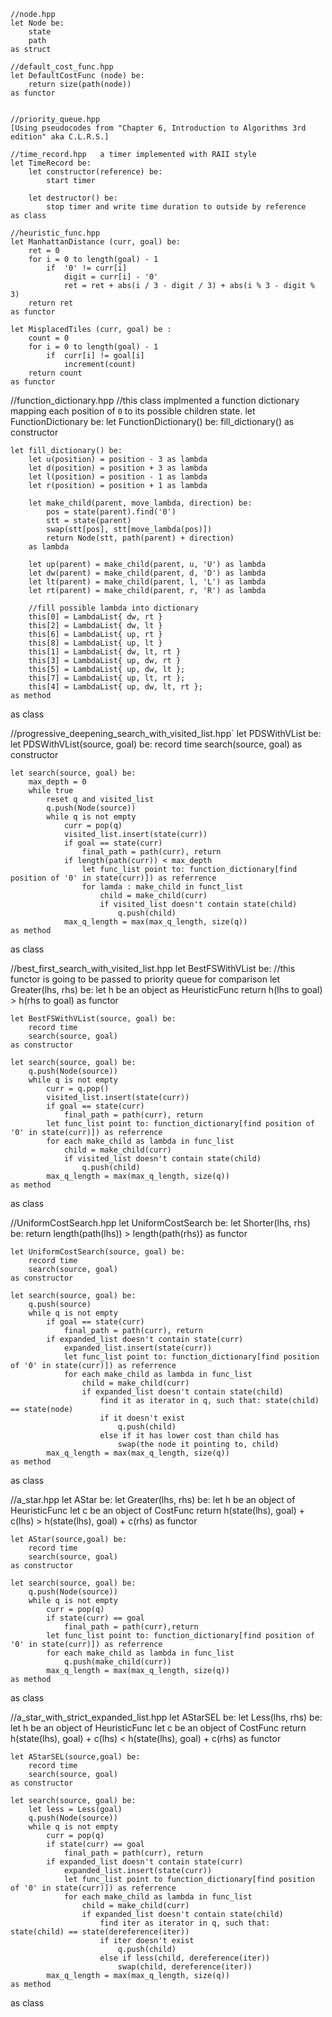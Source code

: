 ```f#
//node.hpp
let Node be: 
    state
    path  
as struct
 
//default_cost_func.hpp
let DefaultCostFunc (node) be: 
    return size(path(node))
as functor


//priority_queue.hpp
[Using pseudocodes from "Chapter 6, Introduction to Algorithms 3rd edition" aka C.L.R.S.]

//time_record.hpp   a timer implemented with RAII style
let TimeRecord be:
    let constructor(reference) be:
        start timer
  
    let destructor() be:
        stop timer and write time duration to outside by reference 
as class

//heuristic_func.hpp
let ManhattanDistance (curr, goal) be:
    ret = 0
    for i = 0 to length(goal) - 1
        if  '0' != curr[i]
            digit = curr[i] - '0'
            ret = ret + abs(i / 3 - digit / 3) + abs(i % 3 - digit % 3)
    return ret
as functor
  
let MisplacedTiles (curr, goal) be :
    count = 0
    for i = 0 to length(goal) - 1
        if  curr[i] != goal[i] 
            increment(count)
    return count
as functor
 ```

//function_dictionary.hpp
//this class implmented a function dictionary mapping each position of `0` to its possible children state.
let FunctionDictionary be:
    let FunctionDictionary() be:
        fill_dictionary()
    as constructor
    
    let fill_dictionary() be:
        let u(position) = position - 3 as lambda
        let d(position) = position + 3 as lambda 
        let l(position) = position - 1 as lambda 
        let r(position) = position + 1 as lambda
    
        let make_child(parent, move_lambda, direction) be:
            pos = state(parent).find('0')
            stt = state(parent)
            swap(stt[pos], stt[move_lambda(pos)])
            return Node(stt, path(parent) + direction)
        as lambda
    
        let up(parent) = make_child(parent, u, 'U') as lambda
        let dw(parent) = make_child(parent, d, 'D') as lambda
        let lt(parent) = make_child(parent, l, 'L') as lambda
        let rt(parent) = make_child(parent, r, 'R') as lambda
    
        //fill possible lambda into dictionary
        this[0] = LambdaList{ dw, rt }
        this[2] = LambdaList{ dw, lt }
        this[6] = LambdaList{ up, rt }
        this[8] = LambdaList{ up, lt }
        this[1] = LambdaList{ dw, lt, rt }
        this[3] = LambdaList{ up, dw, rt }
        this[5] = LambdaList{ up, dw, lt };
        this[7] = LambdaList{ up, lt, rt };
        this[4] = LambdaList{ up, dw, lt, rt };
    as method
as class


//progressive_deepening_search_with_visited_list.hpp`
let PDSWithVList be:
    let PDSWithVList(source, goal) be:
        record time
        search(source, goal)
    as constructor
 
    let search(source, goal) be:
        max_depth = 0
        while true
            reset q and visited_list
            q.push(Node(source))
            while q is not empty
                curr = pop(q)
                visited_list.insert(state(curr))
                if goal == state(curr)
                    final_path = path(curr), return
                if length(path(curr)) < max_depth
                    let func_list point to: function_dictionary[find position of '0' in state(curr)]) as referrence
                    for lamda : make_child in funct_list
                        child = make_child(curr)
                        if visited_list doesn't contain state(child)
                            q.push(child)
                max_q_length = max(max_q_length, size(q))
    as method
as class

//best_first_search_with_visited_list.hpp
let BestFSWithVList be:
    //this functor is going to be passed to priority queue for comparison
    let Greater(lhs, rhs) be:
        let h be an object as HeuristicFunc
        return h(lhs to goal) > h(rhs to goal)
    as functor 
    
    let BestFSWithVList(source, goal) be:
        record time
        search(source, goal)
    as constructor
    
    let search(source, goal) be:
        q.push(Node(source))
        while q is not empty
            curr = q.pop()
            visited_list.insert(state(curr))
            if goal == state(curr)
                final_path = path(curr), return
            let func_list point to: function_dictionary[find position of '0' in state(curr)]) as referrence
            for each make_child as lambda in func_list
                child = make_child(curr)
                if visited_list doesn't contain state(child) 
                    q.push(child)
            max_q_length = max(max_q_length, size(q))
    as method
as class
 
//UniformCostSearch.hpp
let UniformCostSearch be:
    let Shorter(lhs, rhs) be:
        return length(path(lhs)) > length(path(rhs))
    as functor
    
    let UniformCostSearch(source, goal) be:
        record time
        search(source, goal)
    as constructor
    
    let search(source, goal) be:
        q.push(source)
        while q is not empty
            if goal == state(curr)
                final_path = path(curr), return
            if expanded_list doesn't contain state(curr)
                expanded_list.insert(state(curr))
                let func_list point to: function_dictionary[find position of '0' in state(curr)]) as referrence
                for each make_child as lambda in func_list
                    child = make_child(curr)
                    if expanded_list doesn't contain state(child)
                        find it as iterator in q, such that: state(child) == state(node)
                        if it doesn't exist
                            q.push(child)
                        else if it has lower cost than child has
                            swap(the node it pointing to, child)
            max_q_length = max(max_q_length, size(q))
    as method
as class

//a_star.hpp
let AStar be:
    let Greater(lhs, rhs) be:
        let h be an object of HeuristicFunc
        let c be an object of CostFunc
        return h(state(lhs), goal) + c(lhs) > h(state(lhs), goal) + c(rhs)
    as functor
    
    let AStar(source,goal) be:
        record time
        search(source, goal)
    as constructor
    
    let search(source, goal) be:
        q.push(Node(source))
        while q is not empty 
            curr = pop(q)
            if state(curr) == goal
                final_path = path(curr),return
            let func_list point to: function_dictionary[find position of '0' in state(curr)]) as referrence
            for each make_child as lambda in func_list
                q.push(make_child(curr))
            max_q_length = max(max_q_length, size(q))
    as method
as class
 
//a_star_with_strict_expanded_list.hpp
let AStarSEL be:
   let Less(lhs, rhs) be:
        let h be an object of HeuristicFunc
        let c be an object of CostFunc
        return h(state(lhs), goal) + c(lhs) < h(state(lhs), goal) + c(rhs)
    as functor
    
    let AStarSEL(source,goal) be:
        record time
        search(source, goal)
    as constructor
    
    let search(source, goal) be:
        let less = Less(goal)
        q.push(Node(source))
        while q is not empty 
            curr = pop(q)
            if state(curr) == goal
                final_path = path(curr), return
            if expanded_list doesn't contain state(curr)
                expanded_list.insert(state(curr))
                let func_list point to function_dictionary[find position of '0' in state(curr)]) as referrence
                for each make_child as lambda in func_list
                    child = make_child(curr)
                    if expanded_list doesn't contain state(child)
                        find iter as iterator in q, such that: state(child) == state(dereference(iter))
                        if iter doesn't exist
                            q.push(child)
                        else if less(child, dereference(iter))
                            swap(child, dereference(iter))
            max_q_length = max(max_q_length, size(q))
    as method
as class
```

